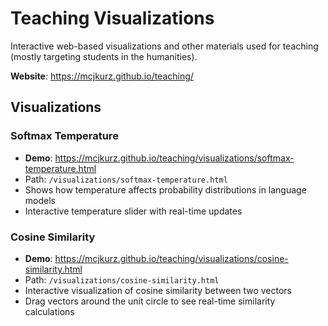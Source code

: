 # Teaching Visualizations

Interactive web-based visualizations and other materials used for teaching (mostly targeting students in the humanities).

**Website**: https://mcjkurz.github.io/teaching/

## Visualizations

### Softmax Temperature
- **Demo**: https://mcjkurz.github.io/teaching/visualizations/softmax-temperature.html
- Path: `/visualizations/softmax-temperature.html`
- Shows how temperature affects probability distributions in language models
- Interactive temperature slider with real-time updates

### Cosine Similarity
- **Demo**: https://mcjkurz.github.io/teaching/visualizations/cosine-similarity.html
- Path: `/visualizations/cosine-similarity.html`
- Interactive visualization of cosine similarity between two vectors
- Drag vectors around the unit circle to see real-time similarity calculations